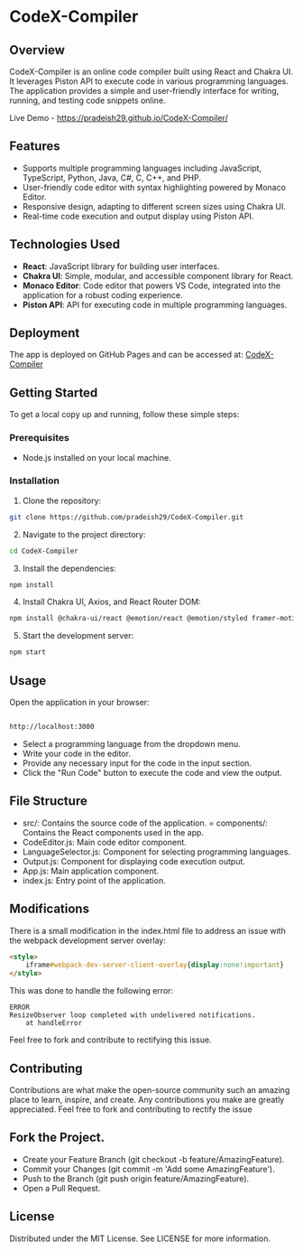 # CodeX-Compiler

## Overview
CodeX-Compiler is an online code compiler built using React and Chakra UI. It leverages Piston API to execute code in various programming languages. The application provides a simple and user-friendly interface for writing, running, and testing code snippets online.

Live Demo - https://pradeish29.github.io/CodeX-Compiler/

## Features
- Supports multiple programming languages including JavaScript, TypeScript, Python, Java, C#, C, C++, and PHP.
- User-friendly code editor with syntax highlighting powered by Monaco Editor.
- Responsive design, adapting to different screen sizes using Chakra UI.
- Real-time code execution and output display using Piston API.

## Technologies Used
- **React**: JavaScript library for building user interfaces.
- **Chakra UI**: Simple, modular, and accessible component library for React.
- **Monaco Editor**: Code editor that powers VS Code, integrated into the application for a robust coding experience.
- **Piston API**: API for executing code in multiple programming languages.

## Deployment
The app is deployed on GitHub Pages and can be accessed at:
[CodeX-Compiler](https://pradeish29.github.io/CodeX-Compiler/)

## Getting Started
To get a local copy up and running, follow these simple steps:

### Prerequisites
- Node.js installed on your local machine.

### Installation
1. Clone the repository:
```sh
git clone https://github.com/pradeish29/CodeX-Compiler.git
```
2. Navigate to the project directory:

```sh
cd CodeX-Compiler
```
3. Install the dependencies:

```sh
npm install
```
4. Install Chakra UI, Axios, and React Router DOM:

```sh
npm install @chakra-ui/react @emotion/react @emotion/styled framer-motion axios react-router-dom
```
5. Start the development server:

```sh
npm start
```
## Usage
Open the application in your browser:
```sh

http://localhost:3000
```
- Select a programming language from the dropdown menu.
- Write your code in the editor.
- Provide any necessary input for the code in the input section.
- Click the "Run Code" button to execute the code and view the output.

## File Structure
- src/: Contains the source code of the application.
= components/: Contains the React components used in the app.
- CodeEditor.js: Main code editor component.
- LanguageSelector.js: Component for selecting programming languages.
- Output.js: Component for displaying code execution output.
- App.js: Main application component.
- index.js: Entry point of the application.
  
## Modifications
There is a small modification in the index.html file to address an issue with the webpack development server overlay:

```html
<style>
    iframe#webpack-dev-server-client-overlay{display:none!important}
</style>
```
This was done to handle the following error:

```vbnet
ERROR
ResizeObserver loop completed with undelivered notifications.
    at handleError
```
Feel free to fork and contribute to rectifying this issue.

## Contributing
Contributions are what make the open-source community such an amazing place to learn, inspire, and create. Any contributions you make are greatly appreciated.
Feel free to fork and contributing to rectify the issue

## Fork the Project.
- Create your Feature Branch (git checkout -b feature/AmazingFeature).
- Commit your Changes (git commit -m 'Add some AmazingFeature').
- Push to the Branch (git push origin feature/AmazingFeature).
- Open a Pull Request.

## License
Distributed under the MIT License. See LICENSE for more information.
